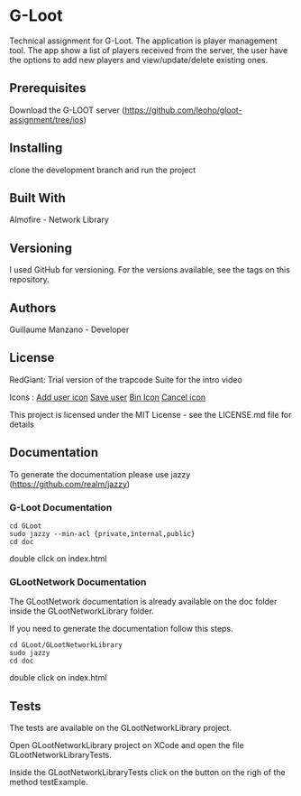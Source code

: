 # G-Loot
Technical assignment for G-Loot.
The application is player management tool. The app show a list of players received from the server, the user have the options to add new players and view/update/delete existing ones.

## Prerequisites
Download the G-LOOT server (https://github.com/leoho/gloot-assignment/tree/ios)

## Installing
clone the development branch and run the project

## Built With
Almofire - Network Library

## Versioning
I used GitHub for versioning. For the versions available, see the tags on this repository.

## Authors
Guillaume Manzano  - Developer

## License
RedGiant: Trial version of the trapcode Suite for the intro video

Icons : [Add user icon](https://www.flaticon.com/free-icon/new-user_72648#term=add%20user&page=1&position=4)
[Save user](https://www.flaticon.com/free-icon/floppy-disk_784304#term=save&page=2&position=50)
[Bin Icon](https://www.flaticon.com/free-icon/waste-bin_70388#term=bin&page=1&position=14)
[Cancel icon](https://www.flaticon.com/free-icon/cancel_128397#term=cancel&page=1&position=16)

This project is licensed under the MIT License - see the LICENSE.md file for details

## Documentation
To generate the documentation please use jazzy (https://github.com/realm/jazzy)

### G-Loot Documentation
```
cd GLoot
sudo jazzy --min-acl {private,internal,public}
cd doc
```
double click on index.html

### GLootNetwork Documentation
The GLootNetwork documentation is already available on the doc folder inside the GLootNetworkLibrary folder.

If you need to generate the documentation follow this steps.

```
cd GLoot/GLootNetworkLibrary
sudo jazzy
cd doc
```
double click on index.html

## Tests
The tests are available on the GLootNetworkLibrary project.

Open GLootNetworkLibrary project on XCode and open the file GLootNetworkLibraryTests.

Inside the GLootNetworkLibraryTests click on the button on the righ of the method testExample.
